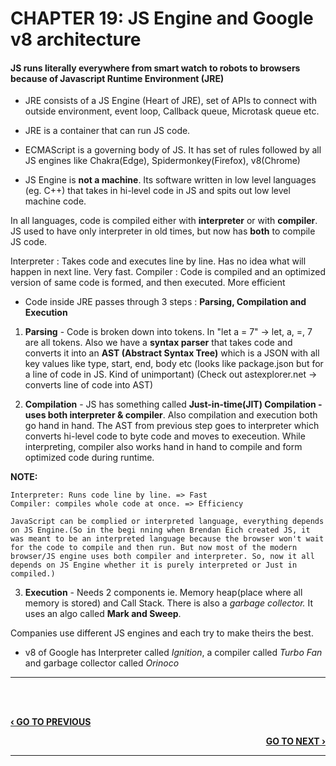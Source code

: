 # CHAPTER 19: JS Engine and Google v8 architecture

#### JS runs literally everywhere from smart watch to robots to browsers because of Javascript Runtime Environment (JRE)

- JRE consists of a JS Engine (Heart of JRE), set of APIs to connect with outside environment, event loop, Callback queue, Microtask queue etc.
- JRE is a container that can run JS code.

- ECMAScript is a governing body of JS. It has set of rules followed by all JS engines like Chakra(Edge), Spidermonkey(Firefox), v8(Chrome)
- JS Engine is **not a machine**. Its software written in low level languages (eg. C++) that takes in hi-level code in JS and spits out low level machine code.

In all languages, code is compiled either with **interpreter** or with **compiler**. JS used to have only interpreter in old times, but now has **both** to compile JS code.

Interpreter : Takes code and executes line by line. Has no idea what will happen in next line. Very fast.
Compiler : Code is compiled and an optimized version of same code is formed, and then executed. More efficient

- Code inside JRE passes through 3 steps : **Parsing, Compilation and Execution**

1. **Parsing** - Code is broken down into tokens. In "let a = 7" -> let, a, =, 7 are all tokens. Also we have a **syntax parser** that takes code and converts it into an **AST (Abstract Syntax Tree)** which is a JSON with all key values like type, start, end, body etc (looks like package.json but for a line of code in JS. Kind of unimportant) (Check out astexplorer.net -> converts line of code into AST)

2. **Compilation** - JS has something called **Just-in-time(JIT) Compilation - uses both interpreter & compiler**. Also compilation and execution both go hand in hand. The AST from previous step goes to interpreter which converts hi-level code to byte code and moves to execeution. While interpreting, compiler also works hand in hand to compile and form optimized code during runtime.

**NOTE:**

    Interpreter: Runs code line by line. => Fast
    Compiler: compiles whole code at once. => Efficiency

    JavaScript can be complied or interpreted language, everything depends on JS Engine.(So in the begi nning when Brendan Eich created JS, it was meant to be an interpreted language because the browser won't wait for the code to compile and then run. But now most of the modern browser/JS engine uses both compiler and interpreter. So, now it all depends on JS Engine whether it is purely interpreted or Just in compiled.)

3. **Execution** - Needs 2 components ie. Memory heap(place where all memory is stored) and Call Stack. There is also a _garbage collector._ It uses an algo called **Mark and Sweep**.

Companies use different JS engines and each try to make theirs the best.

- v8 of Google has Interpreter called _Ignition_, a compiler called _Turbo Fan_ and garbage collector called _Orinoco_

---

<br><br>

<p align="left">
  <a href="./18_Async_And_EventLoops.md"><b>‹ GO TO PREVIOUS</b></a>
</p>

<p align="right">
  <a href="./20_setTimeout().md"><b>GO TO NEXT ›</b></a>
</p>

---
